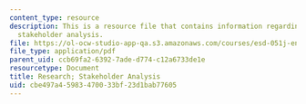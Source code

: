 ```yaml
---
content_type: resource
description: This is a resource file that contains information regarding research;
  stakeholder analysis.
file: https://ol-ocw-studio-app-qa.s3.amazonaws.com/courses/esd-051j-engineering-innovation-and-design-fall-2012/cbe497a45983470033bf23d1bab77605_MITESD_051JF12_Lec03.pdf
file_type: application/pdf
parent_uid: ccb69fa2-6392-7ade-d774-c12a6733de1e
resourcetype: Document
title: Research; Stakeholder Analysis
uid: cbe497a4-5983-4700-33bf-23d1bab77605
---
```

